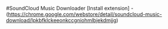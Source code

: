 #SoundCloud Music Downloader
[Install extension] - (https://chrome.google.com/webstore/detail/soundcloud-music-download/lpkbfklckeeonkccgniohmlbjekdmjjg)
